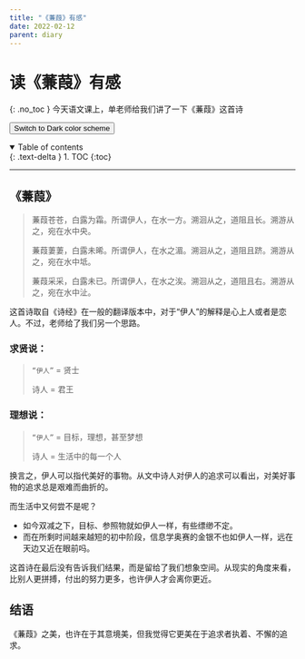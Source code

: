 ```yaml
---
title: "《蒹葭》有感"
date: 2022-02-12
parent: diary
---
```

# 读《蒹葭》有感
{: .no_toc }
今天语文课上，单老师给我们讲了一下《蒹葭》这首诗

<button class="btn js-toggle-dark-mode">Switch to Dark color scheme</button>

<script>
const toggleDarkMode = document.querySelector('.js-toggle-dark-mode');

jtd.addEvent(toggleDarkMode, 'click', function(){
  if (jtd.getTheme() === 'dark') {
    jtd.setTheme('light');
    toggleDarkMode.textContent = 'Switch to dark color scheme';
  } else {
    jtd.setTheme('dark');
    toggleDarkMode.textContent = 'Return to the light scheme';
  }
});
</script>
<details open markdown="block">
  <summary>
    Table of contents
  </summary>
  {: .text-delta }
1. TOC
{:toc}
</details>

---
## 《蒹葭》
> 蒹葭苍苍，白露为霜。所谓伊人，在水一方。溯洄从之，道阻且长。溯游从之，宛在水中央。
> 
> 蒹葭萋萋，白露未晞。所谓伊人，在水之湄。溯洄从之，道阻且跻。溯游从之，宛在水中坻。
> 
> 蒹葭采采，白露未已。所谓伊人，在水之涘。溯洄从之，道阻且右。溯游从之，宛在水中沚。

这首诗取自《诗经》在一般的翻译版本中，对于“伊人”的解释是心上人或者是恋人。不过，老师给了我们另一个思路。

### 求贤说：
> `“伊人”` = 贤士
> 
> 诗人 = 君王

### 理想说：
> `“伊人”` = 目标，理想，甚至梦想
> 
> 诗人 = 生活中的每一个人

换言之，伊人可以指代美好的事物。从文中诗人对伊人的追求可以看出，对美好事物的追求总是艰难而曲折的。

而生活中又何尝不是呢？
- 如今双减之下，目标、参照物就如伊人一样，有些缥缈不定。
- 而在所剩时间越来越短的初中阶段，信息学奥赛的金银不也如伊人一样，远在天边又近在眼前吗。

这首诗在最后没有告诉我们结果，而是留给了我们想象空间。从现实的角度来看，比别人更拼搏，付出的努力更多，也许伊人才会离你更近。

## 结语
《蒹葭》之美，也许在于其意境美，但我觉得它更美在于追求者执着、不懈的追求。
